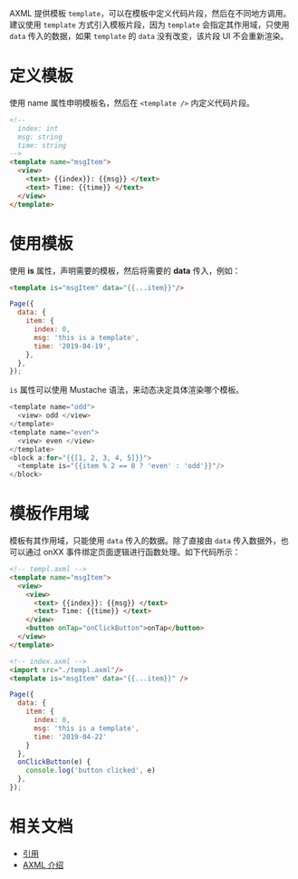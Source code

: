 AXML 提供模板 `template`，可以在模板中定义代码片段，然后在不同地方调用。 建议使用 `template` 方式引入模板片段，因为 `template` 会指定其作用域，只使用 `data` 传入的数据，如果 `template` 的 `data` 没有改变，该片段 UI 不会重新渲染。

# 定义模板
使用 name 属性申明模板名，然后在 `<template />` 内定义代码片段。
```html
<!--
  index: int
  msg: string
  time: string
-->
<template name="msgItem">
  <view>
    <text> {{index}}: {{msg}} </text>
    <text> Time: {{time}} </text>
  </view>
</template>
```

# 使用模板

使用 **is** 属性，声明需要的模板，然后将需要的 **data** 传入，例如：
```html
<template is="msgItem" data="{{...item}}"/>
```
```javascript
Page({
  data: {
    item: {
      index: 0,
      msg: 'this is a template',
      time: '2019-04-19',
    },
  },
});
```
`is` 属性可以使用 Mustache 语法，来动态决定具体渲染哪个模板。
```javascript
<template name="odd">
  <view> odd </view>
</template>
<template name="even">
  <view> even </view>
</template>
<block a:for="{{[1, 2, 3, 4, 5]}}">
  <template is="{{item % 2 == 0 ? 'even' : 'odd'}}"/>
</block>
```

# 模板作用域

模板有其作用域，只能使用 `data` 传入的数据。除了直接由 `data` 传入数据外，也可以通过 onXX 事件绑定页面逻辑进行函数处理。如下代码所示：
```html
<!-- templ.axml -->
<template name="msgItem">
  <view>
    <view>
      <text> {{index}}: {{msg}} </text>
      <text> Time: {{time}} </text>
    </view>
    <button onTap="onClickButton">onTap</button>
  </view>
</template>
```
```html
<!-- index.axml -->
<import src="./templ.axml"/>
<template is="msgItem" data="{{...item}}" />
```
```javascript
Page({
  data: {
    item: {
      index: 0,
      msg: 'this is a template',
      time: '2019-04-22'
    }
  },
  onClickButton(e) {
    console.log('button clicked', e)
  },
});
```

# 相关文档
- [引用](https://opendocs.alipay.com/mini/framework/import)
- [AXML 介绍](https://opendocs.alipay.com/mini/framework/axml)
